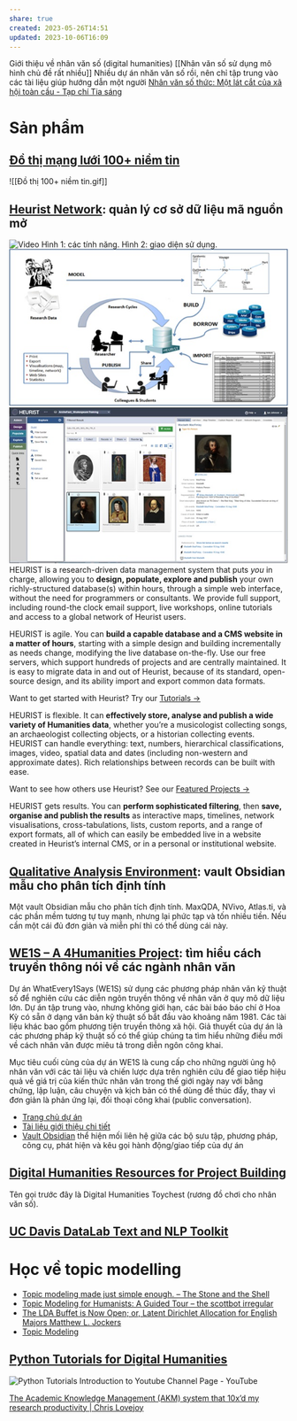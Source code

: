 ```yaml
---
share: true
created: 2023-05-26T14:51
updated: 2023-10-06T16:09
---
```

Giới thiệu về nhân văn số (digital humanities) 
[[Nhân văn số sử dụng mô hình chủ đề rất nhiều]]
Nhiều dự án nhăn văn số rồi, nên chỉ tập trung vào các tài liệu giúp hướng dẫn một người 
[Nhân văn số thức: Một lát cắt của xã hội toàn cầu - Tạp chí Tia sáng](https://tiasang.com.vn/khoa-hoc-cong-nghe/nhan-van-so-thuc-mot-lat-cat-cua-xa-hoi-toan-cau-11139/)
# Sản phẩm
## [Đồ thị mạng lưới 100+ niềm tin](https://xn--qucu-hr5aza.cc/phan-tich-mot-mang-luoi-100-niem-tin/?utm_source=CV+%C2%BB+T%C3%A0i+nguy%C3%AAn+NLP+v%C3%A0+nh%C3%A2n+v%C4%83n+s%E1%BB%91&utm_medium=Ph%C3%A2n+t%C3%ADch+m%E1%BB%99t+m%E1%BA%A1ng+l%C6%B0%E1%BB%9Bi+100%2B+ni%E1%BB%81m+tin&utm_campaign=Giai+%C4%91o%E1%BA%A1n+2) 
![[Đồ thị 100+ niềm tin.gif]]

## [Heurist Network](https://heuristnetwork.org/): quản lý cơ sở dữ liệu mã nguồn mở 
![Video](https://www.youtube.com/watch?v=wuh9SRtE8eE&width=640&height=480)
Hình 1: các tính năng. Hình 2: giao diện sử dụng. 
![](https://raw.githubusercontent.com/HeuristNetwork/heurist/h6dev/documentation_and_templates/assets/model%20and%20build.jpg) 
![](https://raw.githubusercontent.com/HeuristNetwork/heurist/h6dev/documentation_and_templates/assets/main%20interface%20v6.jpg) 
HEURIST is a research-driven data management system that puts _you_ in charge, allowing you to **design, populate, explore and publish** your own richly-structured database(s) within hours, through a simple web interface, without the need for programmers or consultants. We provide full support, including round-the clock email support, live workshops, online tutorials and access to a global network of Heurist users.

HEURIST is agile. You can **build a capable database and a CMS website in a matter of hours**, starting with a simple design and building incrementally as needs change, modifying the live database on-the-fly. Use our free servers, which support hundreds of projects and are centrally maintained. It is easy to migrate data in and out of Heurist, because of its standard, open-source design, and its ability import and export common data formats.

Want to get started with Heurist? Try our [Tutorials →](https://heuristnetwork.org/tutorials)

HEURIST is flexible. It can **effectively store, analyse and publish a wide variety of Humanities data**, whether you’re a musicologist collecting songs, an archaeologist collecting objects, or a historian collecting events. HEURIST can handle everything: text, numbers, hierarchical classifications, images, video, spatial data and dates (including non-western and approximate dates). Rich relationships between records can be built with ease.

Want to see how others use Heurist? See our [Featured Projects →](https://heuristnetwork.org/featured-projects)

HEURIST gets results. You can **perform sophisticated filtering**, then **save, organise and publish the results** as interactive maps, timelines, network visualisations, cross-tabulations, lists, custom reports, and a range of export formats, all of which can easily be embedded live in a website created in Heurist’s internal CMS, or in a personal or institutional website.

## [Qualitative Analysis Environment](https://axle.design/an-integrated-qualitative-analysis-environment-with-obsidian): vault Obsidian mẫu cho phân tích định tính
Một vault Obsidian mẫu cho phân tích định tính. MaxQDA, NVivo, Atlas.ti, và các phần mềm tương tự tuy mạnh, nhưng lại phức tạp và tốn nhiều tiền. Nếu cần một cái đủ đơn giản và miễn phí thì có thể dùng cái này.

## [WE1S – A 4Humanities Project](https://we1s.ucsb.edu/): tìm hiểu cách truyền thông nói về các ngành nhân văn
Dự án WhatEvery1Says (WE1S) sử dụng các phương pháp nhân văn kỹ thuật số để nghiên cứu các diễn ngôn truyền thông về nhân văn ở quy mô dữ liệu lớn. Dự án tập trung vào, nhưng không giới hạn, các bài báo báo chí ở Hoa Kỳ có sẵn ở dạng văn bản kỹ thuật số bắt đầu vào khoảng năm 1981. Các tài liệu khác bao gồm phương tiện truyền thông xã hội. Giả thuyết của dự án là các phương pháp kỹ thuật số có thể giúp chúng ta tìm hiểu những điều mới về cách nhân văn được miêu tả trong diễn ngôn công khai. 

Mục tiêu cuối cùng của dự án WE1S là cung cấp cho những người ủng hộ nhân văn với các tài liệu và chiến lược dựa trên nghiên cứu để giao tiếp hiệu quả về giá trị của kiến thức nhân văn trong thế giới ngày nay với bằng chứng, lập luận, câu chuyện và kịch bản có thể dùng để thúc đẩy, thay vì đơn giản là phản ứng lại, đối thoại công khai (public conversation).

- [Trang chủ dự án](https://we1s.ucsb.edu/ "https://we1s.ucsb.edu/")
- [Tài liệu giới thiệu chi tiết](https://we1s.ucsb.edu/wp-content/uploads/WE1SIllustratedGuide.pdf)
- [Vault Obsidian](https://publish.obsidian.md/we1s/WE1S) thể hiện mối liên hệ giữa các bộ sưu tập, phương pháp, công cụ, phát hiện và kêu gọi hành động/giao tiếp của dự án

## [Digital Humanities Resources for Project Building](http://dhresourcesforprojectbuilding.pbworks.com)
Tên gọi trước đây là Digital Humanities Toychest (rương đồ chơi cho nhân văn số).
## [UC Davis DataLab Text and NLP Toolkit](https://ucdavisdatalab.github.io/research-toolkits/nlp_researcher_toolkit.html)

# Học về topic modelling
- [Topic modeling made just simple enough. – The Stone and the Shell](https://tedunderwood.com/2012/04/07/topic-modeling-made-just-simple-enough/)
- [Topic Modeling for Humanists: A Guided Tour – the scottbot irregular](http://www.scottbot.net/HIAL/index.html@p=19113.html)
- [The LDA Buffet is Now Open; or, Latent Dirichlet Allocation for English Majors Matthew L. Jockers](https://www.matthewjockers.net/2011/09/29/the-lda-buffet-is-now-open-or-latent-dirichlet-allocation-for-english-majors/)
- [Topic Modeling](https://whatevery1says.github.io/workshops/topic-modeling/slideshow/index.html#/)

## [Python Tutorials for Digital Humanities](https://www.youtube.com/@python-programming)
![Python Tutorials Introduction to Youtube Channel Page - YouTube](https://www.youtube.com/watch?v=i4MneyaJPG4)

[The Academic Knowledge Management (AKM) system that 10x’d my research productivity | Chris Lovejoy](https://www.chrislovejoy.me/akm)
